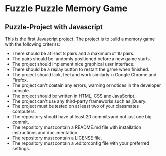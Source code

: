 # Fuzzle Puzzle Memory Game

## Puzzle-Project with Javascript
<p>This is the first Javascript project. The project is to build a memory game with the following criterias:<p>
<ul>
<li>
There should be at least 8 pairs and a maximum of 10 pairs.<br>
</li>
<li>
The pairs should be randomly positioned before a new game starts.<br>
</li>
<li>
The project should implement nice graphical user interface.<br>
</li>
<li>
There should be a replay button to restart the game when finished.<br>
</li>
<li>
The project should look, feel and work similarly in Google Chrome and Firefox.<br>
</li>
<li>
The project can't contain any errors, warning or notices in the developer console.<br>
</li>
<li>
The project should be written in HTML, CSS and JavaScript.<br>
<li>
The project can't use any third-party frameworks such as jQuery.<br>
<li>
The project must be tested on at least two of your classmates computers.<br>
<li>
The repository should have at least 20 commits and not just one big commit.<br>
<li>
The repository must contain a README.md file with installation instructions and documentation.<br>
<li>
The repository must contain a LICENSE file.<br>
<li>
The repository must contain a .editorconfig file with your preferred settings.<br>
</li>
</ul>
